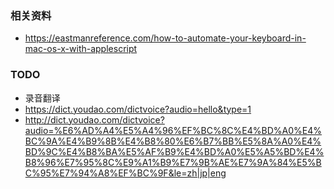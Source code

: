 ### 相关资料
- https://eastmanreference.com/how-to-automate-your-keyboard-in-mac-os-x-with-applescript

### TODO
- 录音翻译 
- https://dict.youdao.com/dictvoice?audio=hello&type=1
- http://dict.youdao.com/dictvoice?audio=%E6%AD%A4%E5%A4%96%EF%BC%8C%E4%BD%A0%E4%BC%9A%E4%B9%8B%E4%B8%80%E6%B7%BB%E5%8A%A0%E4%BD%9C%E4%B8%BA%E5%AF%B9%E4%BD%A0%E5%A5%BD%E4%B8%96%E7%95%8C%E9%A1%B9%E7%9B%AE%E7%9A%84%E5%BC%95%E7%94%A8%EF%BC%9F&le=zh|jp|eng
